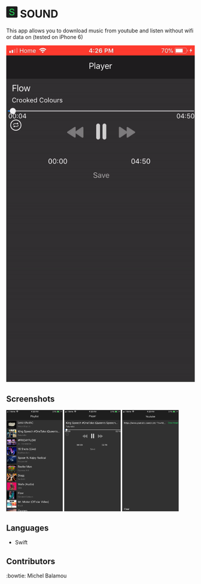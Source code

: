 # <img src="Sound/Images/screenshots/logo.png" width="30px" height="30px"/> SOUND

  This app allows you to download music from youtube and listen without wifi or data on (tested on iPhone 6)

  <p align="center">
  <img src="Sound/Images/screenshots/sound.gif"/>
  </p>

## Screenshots

  <img src="Sound/Images/screenshots/playlist.png" width="30%"/> <img src="Sound/Images/screenshots/player.png" width="30%"/> <img src="Sound/Images/screenshots/download.png" width="30%"/>

## Languages

  - Swift

## Contributors
  :bowtie: Michel Balamou

